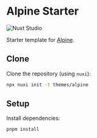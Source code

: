 # Alpine Starter
![Nuxt Studio](https://img.shields.io/badge/Open%20in%20Nuxt%20Studio-18181B?&logo=nuxt.js&logoColor=3BB5EC)

Starter template for [Alpine](https://alpine.nuxt.space).

## Clone

Clone the repository (using `nuxi`):

```bash
npx nuxi init -t themes/alpine
```

## Setup

Install dependencies:

```bash
pnpm install
```
